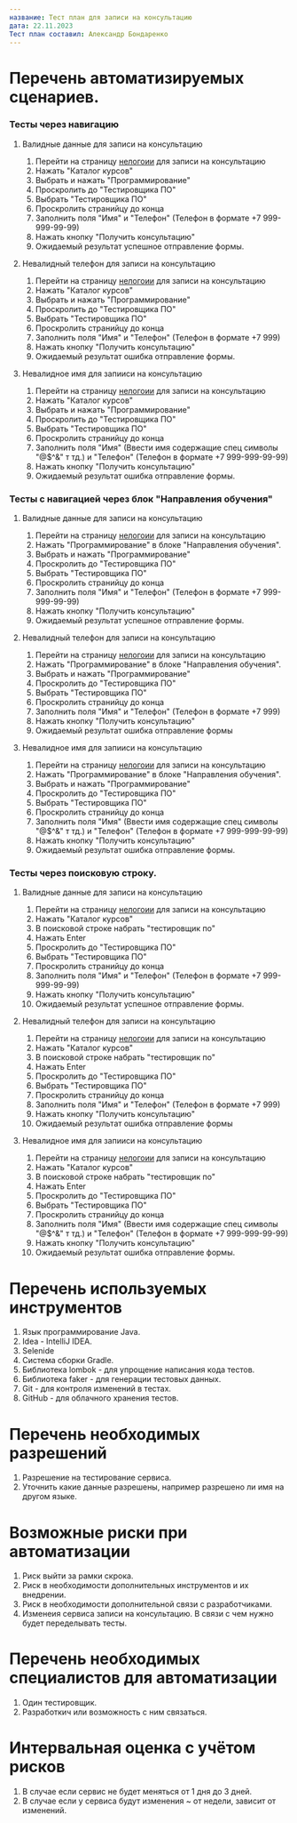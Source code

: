 ```yaml
---
название: Тест план для записи на консультацию
дата: 22.11.2023
Тест план составил: Александр Бондаренко
---
```


# Перечень автоматизируемых сценариев.

### Тесты через навигацию

  1. Валидные данные для записи на консультацию
     1. Перейти на страницу [нелогоии](https://netology.ru/#/) для записи на консультацию
     1. Нажать "Каталог курсов"
     1. Выбрать и нажать "Программирование"
     1. Проскролить до "Тестировщика ПО"
     1. Выбрать "Тестировщика ПО"
     1. Проскролить странийцу до конца
     1. Заполнить поля "Имя" и "Телефон" (Телефон в формате +7 999-999-99-99)
     1. Нажать кнопку "Получить консультацию"
     1. Ожидаемый результат успешное отправление формы.
    
  1. Невалидный телефон для записи на консультацию
     1. Перейти на страницу [нелогоии](https://netology.ru/#/) для записи на консультацию
     1. Нажать "Каталог курсов"
     1. Выбрать и нажать "Программирование"
     1. Проскролить до "Тестировщика ПО"
     1. Выбрать "Тестировщика ПО"
     1. Проскролить странийцу до конца
     1. Заполнить поля "Имя" и "Телефон" (Телефон в формате +7 999)
     1. Нажать кнопку "Получить консультацию"
     1. Ожидаемый результат ошибка отправление формы.
        
  1. Невалидное имя для запииси на консультацию
     1. Перейти на страницу [нелогоии](https://netology.ru/#/) для записи на консультацию
     1. Нажать "Каталог курсов"
     1. Выбрать и нажать "Программирование"
     1. Проскролить до "Тестировщика ПО"
     1. Выбрать "Тестировщика ПО"
     1. Проскролить странийцу до конца
     1. Заполнить поля "Имя" (Ввести имя содержащие спец символы "@$^&" т тд.)  и "Телефон" (Телефон в формате +7 999-999-99-99)
     1. Нажать кнопку "Получить консультацию"
     1. Ожидаемый результат ошибка отправление формы.

  ### Тесты с навигацией через блок "Направления обучения"
  
  1. Валидные данные для записи на консультацию
     1. Перейти на страницу [нелогоии](https://netology.ru/#/) для записи на консультацию
     1. Нажать "Программирование" в блоке "Направления обучения".
     1. Выбрать и нажать "Программирование"
     1. Проскролить до "Тестировщика ПО"
     1. Выбрать "Тестировщика ПО"
     1. Проскролить странийцу до конца
     1. Заполнить поля "Имя" и "Телефон" (Телефон в формате +7 999-999-99-99)
     1. Нажать кнопку "Получить консультацию"
     1. Ожидаемый результат успешное отправление формы.
        
  1. Невалидный телефон для записи на консультацию
     1. Перейти на страницу [нелогоии](https://netology.ru/#/) для записи на консультацию
     1. Нажать "Программирование" в блоке "Направления обучения".
     1. Выбрать и нажать "Программирование"
     1. Проскролить до "Тестировщика ПО"
     1. Выбрать "Тестировщика ПО"
     1. Проскролить странийцу до конца
     1. Заполнить поля "Имя" и "Телефон" (Телефон в формате +7 999)
     1. Нажать кнопку "Получить консультацию"
     1. Ожидаемый результат ошибка отправление формы
      
  1. Невалидное имя для запииси на консультацию
     1. Перейти на страницу [нелогоии](https://netology.ru/#/) для записи на консультацию
     1. Нажать "Программирование" в блоке "Направления обучения".
     1. Выбрать и нажать "Программирование"
     1. Проскролить до "Тестировщика ПО"
     1. Выбрать "Тестировщика ПО"
     1. Проскролить странийцу до конца
     1. Заполнить поля "Имя" (Ввести имя содержащие спец символы "@$^&" т тд.)  и "Телефон" (Телефон в формате +7 999-999-99-99)
     1. Нажать кнопку "Получить консультацию"
     1. Ожидаемый результат ошибка отправление формы.

  ### Тесты через поисковую строку.
  
  1. Валидные данные для записи на консультацию
     1. Перейти на страницу [нелогоии](https://netology.ru/#/) для записи на консультацию
     1. Нажать "Каталог курсов"
     1. В поисковой строке набрать "тестировщик по"
     1. Нажать Enter 
     1. Проскролить до "Тестировщика ПО"
     1. Выбрать "Тестировщика ПО"
     1. Проскролить странийцу до конца
     1. Заполнить поля "Имя" и "Телефон" (Телефон в формате +7 999-999-99-99)
     1. Нажать кнопку "Получить консультацию"
     1. Ожидаемый результат успешное отправление формы.
        
  1. Невалидный телефон для записи на консультацию
     1. Перейти на страницу [нелогоии](https://netology.ru/#/) для записи на консультацию
     1. Нажать "Каталог курсов"
     1. В поисковой строке набрать "тестировщик по"
     1. Нажать Enter 
     1. Проскролить до "Тестировщика ПО"
     1. Выбрать "Тестировщика ПО"
     1. Проскролить странийцу до конца
     1. Заполнить поля "Имя" и "Телефон" (Телефон в формате +7 999)
     1. Нажать кнопку "Получить консультацию"
     1. Ожидаемый результат ошибка отправление формы
      
  1. Невалидное имя для запииси на консультацию
     1. Перейти на страницу [нелогоии](https://netology.ru/#/) для записи на консультацию
     1. Нажать "Каталог курсов"
     1. В поисковой строке набрать "тестировщик по"
     1. Нажать Enter  
     1. Проскролить до "Тестировщика ПО"
     1. Выбрать "Тестировщика ПО"
     1. Проскролить странийцу до конца
     1. Заполнить поля "Имя" (Ввести имя содержащие спец символы "@$^&" т тд.)  и "Телефон" (Телефон в формате +7 999-999-99-99)
     1. Нажать кнопку "Получить консультацию"
     1. Ожидаемый результат ошибка отправление формы.

  
# Перечень используемых инструментов

  1. Язык программирование Java.
  1. Idea - IntelliJ IDEA.
  1. Selenide
  1. Система сборки Gradle.
  1. Библиотека lombok - для упрощение написания кода тестов.
  1. Библиотека faker - для генерации тестовых данных.
  1. Git - для контроля изменений в тестах.
  1. GitHub - для облачного хранения тестов.

# Перечень необходимых разрешений

  1. Разрешение на тестирование сервиса.
  1. Уточнить какие данные разрешены, например разрешено ли имя на другом языке.  

# Возможные риски при автоматизации

  1. Риск выйти за рамки скрока.
  1. Риск в необходимости дополнительных инструментов и их внедрении.
  1. Риск в необходимости дополнительной связи с разработчиками. 
  1. Изменеия сервиса записи на консультацию. В связи с чем нужно будет переделывать тесты. 

# Перечень необходимых специалистов для автоматизации

  1. Один тестировщик.
  1. Разработкич или возможность с ним связаться. 

# Интервальная оценка с учётом рисков
  
  1. В случае если сервис не будет меняться от 1 дня до 3 дней.
  1. В случае если у сервиса будут изменения ~ от недели, зависит от изменений.

